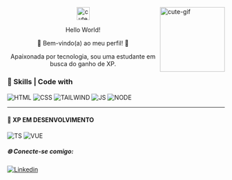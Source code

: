 
<!-- GIF G -->
<img align="right" alt="cute-gif" height="150" width="150" src="https://github.com/liliangeovana/liliangeovana/assets/119058582/c40a6407-02fd-41c1-b272-c73b2617fd79">

<!-- DIV TÍTULO E SUBTÍTULO -->
<div  align="center">
 <!-- GIF P -->
 <img align="center" alt="cute-gif" height="30" src="https://user-images.githubusercontent.com/119058582/236561127-7287a52a-d839-4c45-be81-4a75e1c64ea0.gif">
 
 <!--- título --->
 Hello World!
 
<!-- subtítulo -->
  🌟 Bem-vindo(a) ao meu perfil! 🌟</p>
  Apaixonada por tecnologia, sou uma estudante em busca do ganho de XP.
</div>
<!-- FIM DIV TÍTULO E SUBTÍTULO -->


<!--- TAGS DE SKILL-->
<h3>📌 Skills | Code with</h3>
<div style="dispaly=in-line block">
  <img align="center" alt="HTML" height="" width="" src="https://img.shields.io/badge/html5-%23E34F26.svg?style=for-the-badge&logo=html5&logoColor=white">
  <img align="center" alt="CSS" height="" width="" src="https://img.shields.io/badge/css3-%231572B6.svg?style=for-the-badge&logo=css3&logoColor=white">
  <img align="center" alt="TAILWIND" height="" width="" src="https://img.shields.io/badge/Tailwind_CSS-38B2AC?style=for-the-badge&logo=tailwind-css&logoColor=white">
  <img align="center" alt="JS" height="" width="" src="https://img.shields.io/badge/javascript-%23323330.svg?style=for-the-badge&logo=javascript&logoColor=%23F7DF1E">
 <img align="center" alt="NODE" height="" width="" src="https://img.shields.io/badge/Node.js-43853D?style=for-the-badge&logo=node.js&logoColor=white">
</div>

<hr>

<!--ESTUDOS ATUAIS-->   
<h4>🚀 XP EM DESENVOLVIMENTO</h4> 
<div style="dispaly=in-line block">
     <p>
       <img align="center" alt="TS" height="" width="" src="https://img.shields.io/badge/TypeScript-007ACC?style=for-the-badge&logo=typescript&logoColor=white">
       <img align="center" alt="VUE" height="" width="" src="https://img.shields.io/badge/Vue.js-35495E?style=for-the-badge&logo=vue.js&logoColor=4FC08D">
     </p>
</div>

<!-- SOCIAL MEDIA -->
<h5>🌐 Conecte-se comigo:</h5> 

[![Linkedin](https://img.shields.io/badge/LINKEDIN-0a66c2)](https://www.linkedin.com/in/l%C3%ADlian-saraiva-766b23243/)













